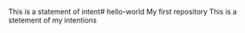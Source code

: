 This is a statement of intent# hello-world
My first repository
This is a stetement of my intentions

